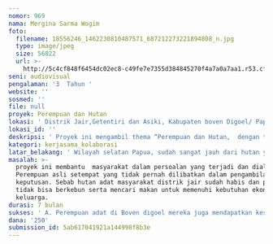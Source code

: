 ```yaml
---
nomor: 969
nama: Mergina Sarma Wogim
foto:
  filename: 18556246_1462230810487571_687212273221894808_n.jpg
  type: image/jpeg
  size: 56822
  url: >-
    http://5c4cf848f6454dc02ec8-c49fe7e7355d384845270f4a7a0a7aa1.r53.cf2.rackcdn.com/ec2215d2-043b-427c-8f0d-5ee7e71c831b/18556246_1462230810487571_687212273221894808_n.jpg
seni: audiovisual
pengalaman: '3  Tahun '
website: ''
sosmed: ''
file: null
proyek: Perempuan dan Hutan
lokasi: ' Distrik Jair,Getentiri dan Asiki, Kabupaten boven Digoel/ Papua'
lokasi_id: ''
deskripsi: ' Proyek ini mengambil thema “Perempuan dan Hutan,  dengan tujuan agar masyarakat distrik Jair kabupaten boven digoel dalam mengambil keputusan untuk penjualan tanah adat kepada perusahan, harus meminta pendapat dari Perempuan sebab, hutan merupan tempat untuk mencari makan dan Berkebun oleh Perempuan. Perempuan dan hutan adalah pemberi kehidupan. Sehingga pendokumentasian dalam bentuk film sangat penting agar masyarakat di kampung  akan lebih cepat memahami dan sadar untuk tetap mempertahankan hutan.  '
kategori: kerjasama_kolaborasi
latar_belakang: ' Wilayah selatan Papua, sudah sangat jauh dari hutan yang  merupakan tempat untuk berkebun dan berburu serta mencari makanan. Daerah  Boven Digoel, Distrik Jair adalah salah satu wilayah yang sebagian besar hutan adat sudah di tanami kelapa sawit dan pembokaran. Hutan yang dulunya adalah sumber Pemberi kehidupan kini sudah habis dan di gantikan dengan hutan kelapa sawit milik perusahaan. Sudah berhektar-hektar luasnya sehingga, membuat Perempuan kesulitan untuk menjakau hutan, karena perempuan lekat dengan hutan dalam hal berkebun dan mencari makanan, kini tidak  lagi, karena jauh dan sangat tidak aman untuk mereka. Hutan mereka habis Perempuan tidak lagi berkebun, tetapi, membeli sayur dari masyarakat pendatang lalu menjualnya untuk memenuhi kebutuhan ekonomi keluarga. Persoalan ini sangat berdampak pada perempuan, untuk itu masyarakat harus tau hak-hak yang di miliki oleh perempuan sehingga,harus di libatkan dalam pengambilan keputusan.'
masalah: >-
  proyek ini membantu  masyarakat dalam persoalan yang terjadi dan dialami oleh
  Perempuan asli setempat yang tidak pernah dilibatkan dalam pengambilan
  keputusan. Sebab hutan adat masyarakat distrik jair sudah habis dan perempuan
  tidak bisa berkebun serta mencari makan untuk memenuhi kebutuhan ekonomi
  keluarga.
durasi: 7 bulan
sukses: ' A. Perempuan adat di Boven digoel mereka juga mendapatkan kesadaran kritis tentang hak-haknya. 1. Perempuan mengetahui hak-hak sipil Politik (SIPOL) dan Ekonomi,Sosial,Budaya (EKOSOP) 2. Perempuan adat Boven digoel dapat mengases dan mengontrol kebijakan Negara. B. Perempuan adat di wilayah Boven digoel mampu mengidentifikasi sebab akibat kemiskinan dan marjinalisasi yang dialalminya. Dan mendorong perempuan untuk masuk di dalam struktur Adat'
dana: '250'
submission_id: 5ab617041921a144998f8b3e
---
```

